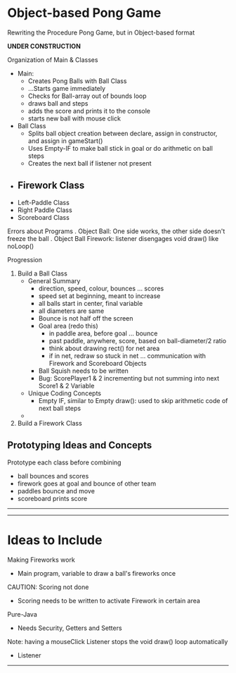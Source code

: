 # Object-based Pong Game
Rewriting the Procedure Pong Game, but in Object-based format

**UNDER CONSTRUCTION**

Organization of Main & Classes
- Main:
  - Creates Pong Balls with Ball Class
  - ...Starts game immediately
  - Checks for Ball-array out of bounds loop
  - draws ball and steps
  - adds the score and prints it to the console
  - starts new ball with mouse click
- Ball Class
  - Splits ball object creation between declare, assign in constructor, and assign in gameStart()
  - Uses Empty-IF to make ball stick in goal or do arithmetic on ball steps
  - Creates the next ball if listener not present
- Firework Class
  -
- Left-Paddle Class
- Right Paddle Class
- Scoreboard Class

Errors about Programs
. Object Ball: One side works, the other side doesn't freeze the ball
. Object Ball Firework: listener disengages void draw() like noLoop()

Progression
1. Build a Ball Class
   - General Summary
     - direction, speed, colour, bounces ... scores
     - speed set at beginning, meant to increase
     - all balls start in center, final variable
     - all diameters are same
     - Bounce is not half off the screen
     - Goal area (redo this)
       - in paddle area, before goal ... bounce
       - past paddle, anywhere, score, based on ball-diameter/2 ratio
       - think about drawing rect() for net area
       - if in net, redraw so stuck in net ... communication with Firework and Scoreboard Objects
     - Ball Squish needs to be written
     - Bug: ScorePlayer1 & 2 incrementing but not summing into next Score1 & 2 Variable
   - Unique Coding Concepts
     - Empty IF, similar to Empty draw(): used to skip arithmetic code of next ball steps
   -
2. Build a Firework Class

## Prototyping Ideas and Concepts
Prototype each class before combining
- ball bounces and scores
- firework goes at goal and bounce of other team
- paddles bounce and move
- scoreboard prints score

---


---

# Ideas to Include
Making Fireworks work
- Main program, variable to draw a ball's fireworks once

CAUTION: Scoring not done
- Scoring needs to be written to activate Firework in certain area

Pure-Java
- Needs Security, Getters and Setters

Note: having a mouseClick Listener stops the void draw() loop automatically
- Listener


---
